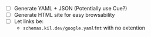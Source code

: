 - [ ] Generate YAML + JSON (Potentially use Cue?)
- [ ] Generate HTML site for easy browsability
- [ ] Let links be:
  - `schemas.kil.dev/google.yamlfmt` with no extention